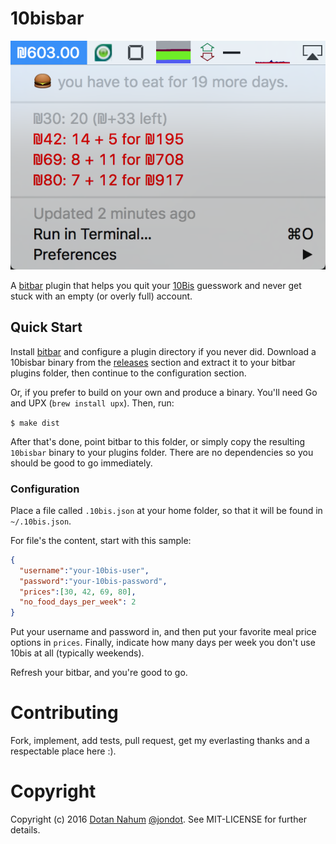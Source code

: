 # 10bisbar

![](shot.png)

A [bitbar](https://getbitbar.com) plugin that helps you quit your
[10Bis](10bis.co.il) guesswork and never get stuck with an empty (or overly
full) account.


## Quick Start

Install [bitbar](https://getbitbar.com) and configure a plugin directory if you
never did. Download a 10bisbar binary from the [releases](https://github.com/jondot/10bisbar/releases) section and extract it to
your bitbar plugins folder, then continue to the configuration section.


Or, if you prefer to build on your own and produce a binary. You'll need Go and
UPX (`brew install upx`). Then, run:

`$ make dist`

After that's done, point bitbar to this folder, or simply copy the resulting
`10bisbar` binary to your plugins folder. There are no dependencies so you
should be good to go immediately.

### Configuration

Place a file called `.10bis.json` at your home folder, so that it will be found in `~/.10bis.json`.

For file's the content, start with this sample:

```json
{
  "username":"your-10bis-user",
  "password":"your-10bis-password",
  "prices":[30, 42, 69, 80],
  "no_food_days_per_week": 2
}
```

Put your username and password in, and then put your favorite meal price options in `prices`. Finally,
indicate how many days per week you don't use 10bis at all (typically weekends).

Refresh your bitbar, and you're good to go.

# Contributing
Fork, implement, add tests, pull request, get my everlasting thanks and a respectable place here :).


# Copyright

Copyright (c) 2016 [Dotan Nahum](http://gplus.to/dotan) [@jondot](http://twitter.com/jondot). See MIT-LICENSE for further details.



